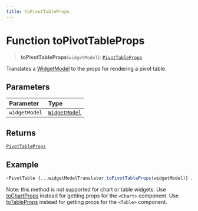 ```yaml
---
title: toPivotTableProps
---
```


# Function toPivotTableProps

> **toPivotTableProps**(`widgetModel`): [`PivotTableProps`](../../../../sdk-ui/interfaces/interface.PivotTableProps.md)

Translates a [WidgetModel](../../../fusion-assets/interface.WidgetModel.md) to the props for rendering a pivot table.

## Parameters

| Parameter | Type |
| :------ | :------ |
| `widgetModel` | [`WidgetModel`](../../../fusion-assets/interface.WidgetModel.md) |

## Returns

[`PivotTableProps`](../../../../sdk-ui/interfaces/interface.PivotTableProps.md)

## Example

```ts
<PivotTable {...widgetModelTranslator.toPivotTableProps(widgetModel)} />
```

Note: this method is not supported for chart or table widgets.
Use [toChartProps](function.toChartProps.md) instead for getting props for the `<Chart>`  component.
Use [toTableProps](function.toTableProps.md) instead for getting props for the `<Table>`  component.
